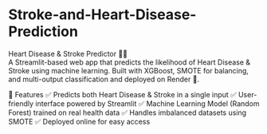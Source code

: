 # Stroke-and-Heart-Disease-Prediction
Heart Disease &amp; Stroke Predictor 🏥💡  
A Streamlit-based web app that predicts the likelihood of Heart Disease &amp; Stroke using machine learning. 
Built with XGBoost, SMOTE for balancing, and multi-output classification and deployed on Render 🚀.

🚀 Features
✅ Predicts both Heart Disease & Stroke in a single input
✅ User-friendly interface powered by Streamlit
✅ Machine Learning Model (Random Forest) trained on real health data
✅ Handles imbalanced datasets using SMOTE
✅ Deployed online for easy access
